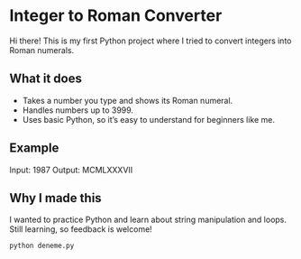 
# Integer to Roman Converter

Hi there! This is my first Python project where I tried to convert integers into Roman numerals.

## What it does

- Takes a number you type and shows its Roman numeral.
- Handles numbers up to 3999.
- Uses basic Python, so it’s easy to understand for beginners like me.

## Example
Input: 1987
Output: MCMLXXXVII

## Why I made this
I wanted to practice Python and learn about string manipulation and loops. Still learning, so feedback is welcome!


```bash
python deneme.py
